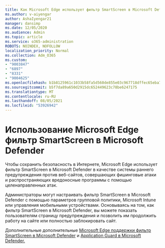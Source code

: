 ```yaml
---
title: Как Microsoft Edge использует фильтр SmartScreen в Microsoft Defender?
ms.author: v-aiyengar
author: AshaIyengar21
manager: dansimp
ms.date: 12/05/2020
ms.audience: Admin
ms.topic: article
ms.service: o365-administration
ROBOTS: NOINDEX, NOFOLLOW
localization_priority: Normal
ms.collection: Adm_O365
ms.custom:
- "9003847"
- "6897"
- "8331"
- "9004625"
ms.openlocfilehash: b1b8125961c1033b58fa5d560de855e03c967718dffec65eba7ac59a66cd3f6e
ms.sourcegitcommit: b5f7da89a650d2915dc652449623c78be6247175
ms.translationtype: MT
ms.contentlocale: ru-RU
ms.lasthandoff: 08/05/2021
ms.locfileid: "53926942"
---
```

# <a name="how-microsoft-edge-uses-microsoft-defender-smartscreen"></a>Использование Microsoft Edge фильтр SmartScreen в Microsoft Defender

Чтобы сохранить безопасность в Интернете, Microsoft Edge использует фильтр SmartScreen в Microsoft Defender в качестве системы раннего предупреждения против веб-сайтов, совершающих фишинговые атаки и распространяющих вредоносные программы с помощью целенаправленных атак.

Администраторы могут настраивать фильтр SmartScreen в Microsoft Defender с помощью параметров групповой политики, Microsoft Intune или управления мобильными устройствами. Основываясь на том, как фильтр SmartScreen в Microsoft Defender, вы можете показать пользователям страницу предупреждения и позволить им продолжить работу на сайте или полностью заблокировать сайт.

Дополнительные дополнительные [Microsoft Edge поддержки фильтр SmartScreen в Microsoft Defender](https://go.microsoft.com/fwlink/?linkid=2133081) и [Application Guard в Microsoft Defender.](https://go.microsoft.com/fwlink/?linkid=2132839)